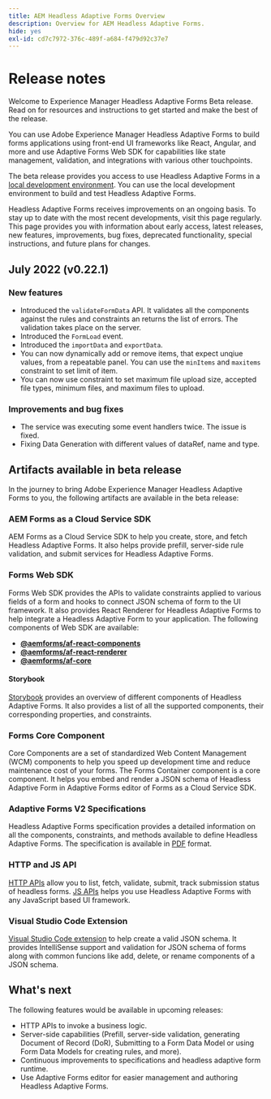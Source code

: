 ```yaml
---
title: AEM Headless Adaptive Forms Overview
description: Overview for AEM Headless Adaptive Forms.
hide: yes
exl-id: cd7c7972-376c-489f-a684-f479d92c37e7
---
```

# Release notes

Welcome to Experience Manager Headless Adaptive Forms Beta release. Read on for resources and instructions to get started and make the best of the release.

You can use Adobe Experience Manager Headless Adaptive Forms to build forms applications using front-end UI frameworks like React, Angular, and more and use Adaptive Forms Web SDK for capabilities like state management, validation, and integrations with various other touchpoints.

The beta release provides you access to use Headless Adaptive Forms in a [local development environment](setup-development-environment.md). You can use the local development environment to build and test Headless Adaptive Forms.

Headless Adaptive Forms receives improvements on an ongoing basis. To stay up to date with the most recent developments, visit this page regularly. This page provides you with information about early access, latest releases, new features, improvements, bug fixes, deprecated functionality, special instructions, and future plans for changes. 

## July 2022 (v0.22.1)

### New features

* Introduced the `validateFormData` API. It validates all the components against the rules and constraints an returns the list of errors. The validation takes place on the server.
* Introduced the `FormLoad` event.
* Introduced the `importData` and `exportData`.
* You can now dynamically add or remove items, that expect unqiue values, from a repeatable panel. You can use the `minItems` and `maxitems` constraint to set limit of item.
* You can now use constraint to set maximum file upload size, accepted file types, minimum files, and maximum files to upload.

### Improvements and bug fixes

* The service was executing some event handlers twice. The issue is fixed.
* Fixing Data Generation with different values of dataRef, name and type.

## Artifacts available in beta release

In the journey to bring Adobe Experience Manager Headless Adaptive Forms to you, the following artifacts are available in the beta release:

<!-- ### React Renderer component -->


### AEM Forms as a Cloud Service SDK

AEM Forms as a Cloud Service SDK to help you create, store, and fetch Headless Adaptive Forms. It also helps provide prefill, server-side rule validation, and submit services for Headless Adaptive Forms.

### Forms Web SDK

Forms Web SDK provides the APIs to validate constraints applied to various fields of a form and hooks to connect JSON schema of form to the UI framework. It also provides     React Renderer​ for Headless Adaptive Forms to help integrate a Headless Adaptive Form to your application. The following components of Web SDK are available:

* **[@aemforms/af-react-components](https://www.npmjs.com/package/@aemforms/af-react-components)** 
* **[@aemforms/af-react-renderer](https://www.npmjs.com/package/@aemforms/af-react-renderer)**
* **[@aemforms/af-core](https://www.npmjs.com/package/@aemforms/af-core)**


#### Storybook

[Storybook](https://opensource.adobe.com/aem-forms-af-runtime/storybook/) provides an overview of different components of Headless Adaptive Forms. It also provides a list of all the supported components, their corresponding properties, and constraints.

### Forms Core Component  

<!-- Forms components are the structural elements that constitute the content of the form being authored. These components provide various form fields and ability to customize those fields. -->

Core Components are a set of standardized Web Content Management (WCM) components to help you speed up development time and reduce maintenance cost of your forms. The Forms Container component is a core component. It helps you embed and render a JSON schema of Headless Adaptive Form in Adaptive Forms editor of Forms as a Cloud Service SDK.  

### Adaptive Forms V2 Specifications

Headless Adaptive Forms specification provides a detailed information on all the components, constraints, and methods available to define Headless Adaptive Forms. The specification is available in [PDF](/help/assets/Headless-Adaptive-Form-Specification.pdf) format.

### HTTP and JS API

[HTTP APIs](https://opensource.adobe.com/aem-forms-af-runtime/api/) allow you to list, fetch, validate, submit, track submission status of headless forms. [JS APIs](https://opensource.adobe.com/aem-forms-af-runtime/jsdocs/) helps you use Headless Adaptive Forms with any JavaScript based UI framework. 

### Visual Studio Code Extension

[Visual Studio Code extension](visual-studio-code-extension-for-headless-adaptive-forms.md) to help create a valid JSON schema. It provides IntelliSense support and validation for JSON schema of forms along with common funcions like add, delete, or rename components of a JSON schema.  

## What's next

The following features would be available in upcoming releases:

* HTTP APIs to invoke a business logic.
* Server-side capabilities (Prefill, server-side validation, generating Document of Record (DoR), Submitting to a Form Data Model or using Form Data Models for creating rules, and more).
* Continuous improvements to specifications and headless adaptive form runtime.
* Use  Adaptive Forms editor for easier management and authoring Headless Adaptive Forms.
